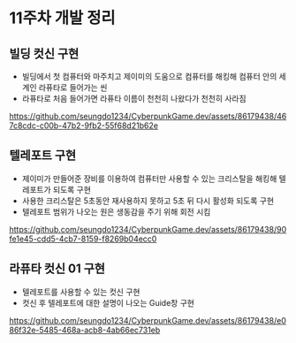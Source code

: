 # 11주차 개발 정리

## 빌딩 컷신 구현

* 빌딩에서 첫 컴퓨터와 마주치고 제이미의 도움으로 컴퓨터를 해킹해 컴퓨터 안의 세계인 라퓨타로 들어가는 씬
* 라퓨타로 처음 들어가면 라퓨타 이름이 천천히 나왔다가 천천히 사라짐

https://github.com/seungdo1234/CyberpunkGame.dev/assets/86179438/467c8cdc-c00b-47b2-9fb2-55f68d21b62e

## 텔레포트 구현

* 제이미가 만들어준 장비를 이용하여 컴퓨터만 사용할 수 있는 크리스탈을 해킹해 텔레포트가 되도록 구현
* 사용한 크리스탈은 5초동안 재사용하지 못하고 5초 뒤 다시 활성화 되도록 구현
* 텔레포트 범위가 나오는 원은 생동감을 주기 위해 회전 시킴

https://github.com/seungdo1234/CyberpunkGame.dev/assets/86179438/90fe1e45-cdd5-4cb7-8159-f8269b04ecc0

## 라퓨타 컷신 01 구현

* 텔레포트를 사용할 수 있는 컷신 구현
* 컷신 후 텔레포트에 대한 설명이 나오는 Guide창 구현

https://github.com/seungdo1234/CyberpunkGame.dev/assets/86179438/e086f32e-5485-468a-acb8-4ab66ec731eb

